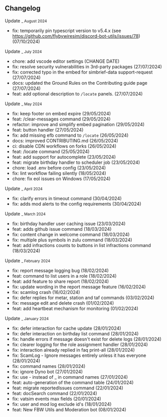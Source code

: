 ## Changelog

Update <small>_ August 2024</small>

- fix: temporarily pin typescript version to v5.4.x (see https://github.com/flybywiresim/discord-bot-utils/issues/78) (07/10/2024)

Update <small>_ July 2024</small>

- chore: add vscode editor settings (CHANGE DATE)
- fix: resolve security vulnerabilities in 3rd-party packages (27/07/2024)
- fix: corrected typo in the embed for simbrief-data support-request (27/07/2024)
- docs: updated the Ground Rules on the Contributing guide page (27/07/2024)
- feat: add optional description to `/locate` panels. (27/07/2024)

Update <small>_ May 2024</small>

- fix: keep footer on embed expire (29/05/2024)
- feat: /clear-messages command (29/05/2024)
- refactor: improve and simplify embed pagination (29/05/2024)
- feat: button handler (27/05/2024)
- fix: add missing efb command to `/locate` (26/05/2024)
- docs: improved CONTRIBUTING.md (26/05/2024)
- ci: disable CDN workflows on forks (26/05/2024)
- feat: /locate command (25/05/2024)
- feat: add support for autocomplete (23/05/2024)
- feat: migrate birthday handler to scheduler job (23/05/2024)
- chore: load .env before config (23/05/2024)
- fix: lint workflow failing silently (18/05/2024)
- chore: fix eol issues on Windows (17/05/2024)

Update <small>_ April 2024</small>

- fix: clarify errors in timeout command (30/04/2024)
- fix: adds mod alerts to the config requirements (30/04/2024)

Update <small>_ March 2024</small>

- fix: birthday handler user caching issue (23/03/2024)
- feat: adds github issue command (18/03/2024)
- fix: content change in welcome command (18/03/2024)
- fix: multiple plus symbols in zulu command (18/03/2024)
- feat: add infractions counts to buttons in list infractions command (18/03/2024)

Update <small>_ February 2024</small>

- fix: report message logging bug (18/02/2024)
- feat: command to list users in a role (18/02/2024)
- feat: add feature to share report (18/02/2024)
- fix: update wording in the report message feature (16/02/2024)
- fix: scamlog crash (16/02/2024)
- fix: defer replies for metar, station and taf commands (03/02/2024)
- fix: message edit and delete crash (01/02/2024)
- feat: add heartbeat mechanism for monitoring (01/02/2024)

Update <small>_ January 2024</small>

- fix: defer interaction for cache update (28/01/2024)
- fix: defer interaction on birthday list command (28/01/2024)
- fix: handle errors if message doesn't exist for delete logs (28/01/2024)
- fix: clearer logging for the role assignment handler (28/01/2024)
- fix: interaction already replied in faq print-all (28/01/2024)
- fix: ScamLog - Ignore messages entirely unless it has everyone (28/01/2024)
- fix: command names (28/01/2024)
- fix: ignore Dyno bot (27/01/2024)
- fix: use - instead of _ in command names (27/01/2024)
- feat: auto-generation of the command table (24/01/2024)
- feat: migrate reportedIssues command (22/01/2024)
- feat: docSearch command (22/01/2024)
- fix: vatsim events max fields (20/01/2024)
- fix: user and mod log exclude id's (18/01/2024)
- feat: New FBW Utils and Moderation bot (08/01/2024)

